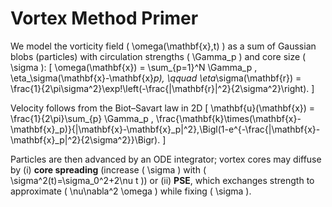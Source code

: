 
# Vortex Method Primer

We model the vorticity field \( \omega(\mathbf{x},t) \) as a sum of Gaussian blobs (particles)
with circulation strengths \( \Gamma_p \) and core size \( \sigma \):
\[
\omega(\mathbf{x}) = \sum_{p=1}^N \Gamma_p \, \eta_\sigma(\mathbf{x}-\mathbf{x}_p), \qquad
\eta_\sigma(\mathbf{r}) = \frac{1}{2\pi\sigma^2}\exp\!\left(-\frac{\|\mathbf{r}\|^2}{2\sigma^2}\right).
\]

Velocity follows from the Biot–Savart law in 2D
\[
\mathbf{u}(\mathbf{x}) = \frac{1}{2\pi}\sum_{p} \Gamma_p \, \frac{\mathbf{k}\times(\mathbf{x}-\mathbf{x}_p)}{\|\mathbf{x}-\mathbf{x}_p\|^2}\,\Bigl(1-e^{-\frac{\|\mathbf{x}-\mathbf{x}_p\|^2}{2\sigma^2}}\Bigr).
\]

Particles are then advanced by an ODE integrator; vortex cores may diffuse by (i) **core spreading** (increase \( \sigma \) with \( \sigma^2(t)=\sigma_0^2+2\nu t \)) or
(ii) **PSE**, which exchanges strength to approximate \( \nu\nabla^2 \omega \) while fixing \( \sigma \).
